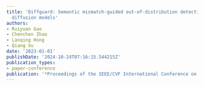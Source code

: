 ```yaml
---
title: 'Diffguard: Semantic mismatch-guided out-of-distribution detection using pre-trained
  diffusion models'
authors:
- Ruiyuan Gao
- Chenchen Zhao
- Lanqing Hong
- Qiang Xu
date: '2023-01-01'
publishDate: '2024-10-24T07:16:15.544215Z'
publication_types:
- paper-conference
publication: '*Proceedings of the IEEE/CVF International Conference on Computer Vision*'
---
```

